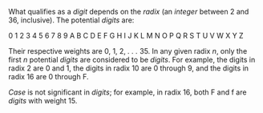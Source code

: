  

What qualifies as a *digit* depends on the *radix* (an *integer* between 2 and 36, inclusive). The potential *digits* are: 

0 1 2 3 4 5 6 7 8 9 A B C D E F G H I J K L M N O P Q R S T U V W X Y Z 

Their respective weights are 0, 1, 2, *. . .* 35. In any given radix *n*, only the first *n* potential *digits* are considered to be *digits*. For example, the digits in radix 2 are 0 and 1, the digits in radix 10 are 0 through 9, and the digits in radix 16 are 0 through F. 

*Case* is not significant in *digits*; for example, in radix 16, both F and f are *digits* with weight 15.

 